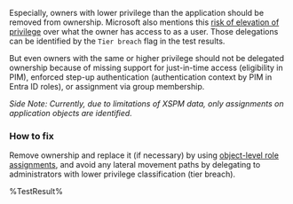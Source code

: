 Especially, owners with lower privilege than the application should be removed from ownership.
Microsoft also mentions this [risk of elevation of privilege](https://learn.microsoft.com/en-us/entra/identity/enterprise-apps/overview-assign-app-owners) over what the owner has access to as a user.
Those delegations can be identified by the `Tier breach` flag in the test results.

But even owners with the same or higher privilege should not be delegated ownership because of missing support for just-in-time access (eligibility in PIM), enforced step-up authentication (authentication context by PIM in Entra ID roles), or assignment via group membership.

_Side Note: Currently, due to limitations of XSPM data, only assignments on application objects are identified._

### How to fix
Remove ownership and replace it (if necessary) by using [object-level role assignments](https://learn.microsoft.com/en-us/entra/identity/role-based-access-control/manage-roles-portal?tabs=admin-center#assign-roles-with-app-registration-scope), and avoid any lateral movement paths by delegating to administrators with lower privilege classification (tier breach).

<!--- Results --->
%TestResult%